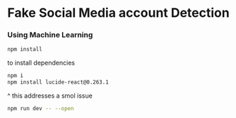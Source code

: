 # Fake Social Media account Detection
### Using Machine Learning

```bash
npm install
```
to install dependencies
```bash
npm i
npm install lucide-react@0.263.1
```
^ this addresses a smol issue


```bash
npm run dev -- --open
```
